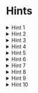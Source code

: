# Hints
  <details>
  <summary>Hint 1</summary>
  Cute blog, how do they manage their content?
  </details> 

<details>
  <summary>Hint 2</summary>
  Can you guess the password? There must be a tool for that.
</details>

<details>
  <summary>Hint 3</summary>
  This CMS looks old...how'd they even download this?
</details>

<details>
  <summary>Hint 4</summary>
  What commands can you run? Any that a normal user shouldn't be able to?
</details>

<details>
  <summary>Hint 5</summary>
  I'm sure a Serial Killer from the late 1800's could help you.
</details>

<details>
  <summary>Hint 6</summary>
  What kind of machine is this?
</details>

<details>
  <summary>Hint 7</summary>
  Is there any information on the box that could help you pivot?
</details>

<details>
  <summary>Hint 8</summary>
  adduser? useradd? is there another way?
</details>

<details>
  <summary>Hint 9</summary>
  Can you give yourself root pivileges?
</details>

<details>
  <summary>Hint 10</summary>
  Make sure to grab all the proof.txt files.
</details>
